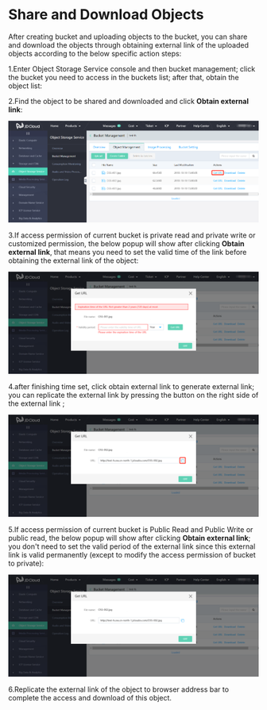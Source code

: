 
# Share and Download Objects

After creating bucket and uploading objects to the bucket, you can share and download the objects through obtaining external link of the uploaded objects according to the below specific action steps:

1.Enter Object Storage Service console and then bucket management; click the bucket you need to access in the buckets list; after that, obtain the object list:

2.Find the object to be shared and downloaded and click **Obtain external link**:

![获取外链](../../../../image/Object-Storage-Service/OSS-015.png)

3.If access permission of current bucket is private read and private write or customized permission, the below popup will show after clicking **Obtain external link**, that means you need to set the valid time of the link before obtaining the external link of the object:

![有效期](../../../../image/Object-Storage-Service/OSS-016.png)

4.after finishing time set, click obtain external link to generate external link; you can replicate the external link by pressing the button on the right side of the external link ;

![复制外链](../../../../image/Object-Storage-Service/OSS-017.png)

5.If access permission of current bucket is Public Read and Public Write or public read, the below popup will show after clicking **Obtain external link**; you don't need to set the valid period of the external link since this external link  is valid permanently (except to modify the access permission of bucket to private):

![外链地址永久有效](../../../../image/Object-Storage-Service/OSS-018.png)

6.Replicate the external link of the object to browser address bar to complete the access and download of this object.
